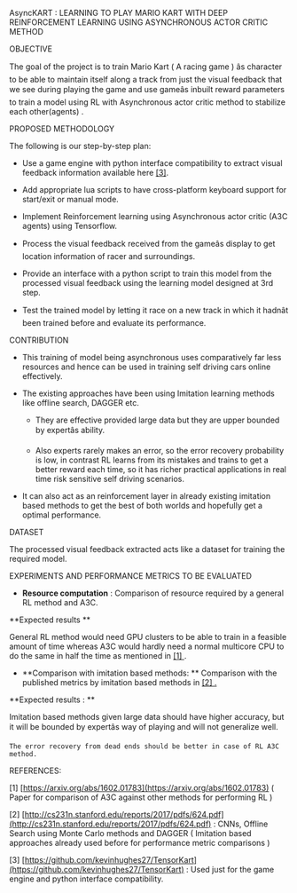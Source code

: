 AsyncKART : LEARNING TO PLAY MARIO KART WITH DEEP REINFORCEMENT LEARNING USING ASYNCHRONOUS ACTOR CRITIC METHOD 

OBJECTIVE

The goal of the project is to train Mario Kart ( A racing game ) âs character to be able to maintain itself along a track from just the visual feedback that we see during playing the game and use gameâs inbuilt reward parameters to train a model using RL with Asynchronous actor critic method to stabilize each other(agents) . 

PROPOSED METHODOLOGY

The following is our step-by-step plan:

* Use a game engine with python interface compatibility to extract visual feedback information available here [[3]](#bookmark=id.mqubqm87xx17).

* Add appropriate lua scripts to have cross-platform keyboard support for start/exit or manual mode.

* Implement Reinforcement learning using Asynchronous actor critic (A3C agents) using Tensorflow.

* Process the visual feedback received from the gameâs display to get location information of racer and surroundings.

* Provide an interface with a python script to train this model from the processed visual feedback using the learning model designed at 3rd step. 

* Test the trained model by letting it race on a new track in which it hadnât been trained before and evaluate its performance. 

CONTRIBUTION

* This training of model being asynchronous uses comparatively far less resources and hence can be used in training self driving cars online effectively.

* The existing approaches have been using Imitation learning methods like offline search, DAGGER etc. 

    * They are effective provided large data but they are upper bounded by expertâs ability.

    * Also experts rarely makes an error, so the error recovery probability is low, in contrast RL learns from its mistakes and trains to get a better reward each time, so it has richer practical applications in real time risk sensitive self driving scenarios.

* It can also act as an reinforcement layer in already existing imitation based methods to get the best of both worlds and hopefully get a optimal performance.  

DATASET 

The processed visual feedback extracted acts like a dataset for training the required  model.

EXPERIMENTS AND PERFORMANCE METRICS TO BE EVALUATED

* **Resource computation** : Comparison of resource required by a general RL method and A3C. 

**Expected results   **

General RL method would need GPU clusters to be able to train in a feasible amount of time whereas A3C would hardly need a normal multicore CPU to do the same in half the time as mentioned in [[1] ](#bookmark=id.7ldpn4gg9uty).

* **Comparison with imitation based methods: ** Comparison with the published metrics by imitation based methods in [[2] . ](#bookmark=id.dtj1kpq7kj31) 

**Expected results : **

Imitation based methods given large data should have higher accuracy, but it will be bounded by expertâs way of playing and will not generalize well.

	The error recovery from dead ends should be better in case of RL A3C method. 

REFERENCES:

[1] [https://arxiv.org/abs/1602.01783](https://arxiv.org/abs/1602.01783) ( Paper for comparison of A3C against other methods for  performing RL )

[2] [http://cs231n.stanford.edu/reports/2017/pdfs/624.pdf](http://cs231n.stanford.edu/reports/2017/pdfs/624.pdf) : CNNs, Offline Search using Monte Carlo methods and DAGGER ( Imitation based approaches already used before for performance metric comparisons )

[3] [https://github.com/kevinhughes27/TensorKart](https://github.com/kevinhughes27/TensorKart) : Used just for the game engine and python interface compatibility. 

